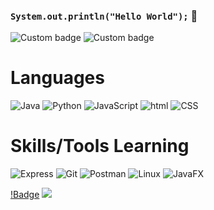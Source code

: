 ### `System.out.println("Hello World");` 👋

![Custom badge](https://img.shields.io/badge/USA-Veteran-critical) ![Custom badge](https://img.shields.io/badge/Student-Software%20Dev-informational)

# Languages
![Java](https://img.shields.io/badge/BE-Java-critical?logo=java) ![Python](https://img.shields.io/badge/BE-Python-blue?logo=python) ![JavaScript](https://img.shields.io/badge/FE-JavaScript-yellow?logo=javascript) ![html](https://img.shields.io/badge/FE-HTML-red?logo=HTML5) ![CSS](https://img.shields.io/badge/FE-CSS-blue?logo=CSS3) 

# Skills/Tools Learning
![Express](https://img.shields.io/badge/-ExpressJS-%23000000?logo=express) ![Git](https://img.shields.io/badge/-Git-critical?logo=git) ![Postman](https://img.shields.io/badge/-Postman-lightgray?logo=postman) ![Linux](https://img.shields.io/badge/-Linux-black?logo=linux)
![JavaFX](https://img.shields.io/badge/-JavaFX-black?logo=javafx)

[!Badge](https://www.credly.com/badges/0cab1422-1508-4bef-8d19-ae519b646549/public_url) ![](https://user-images.githubusercontent.com/48896622/153732356-ab039283-65f3-4b5c-b208-49181e8bdace.png) 


<!--
**walimorris/walimorris** is a ✨ _special_ ✨ repository because its `README.md` (this file) appears on your GitHub profile.

Here are some ideas to get you started:

- 🔭 I’m currently working on ...
- 🌱 I’m currently learning ...
- 👯 I’m looking to collaborate on ...
- 🤔 I’m looking for help with ...
- 💬 Ask me about ...
- 📫 How to reach me: ...
- 😄 Pronouns: ...
- ⚡ Fun fact: ...
-->
